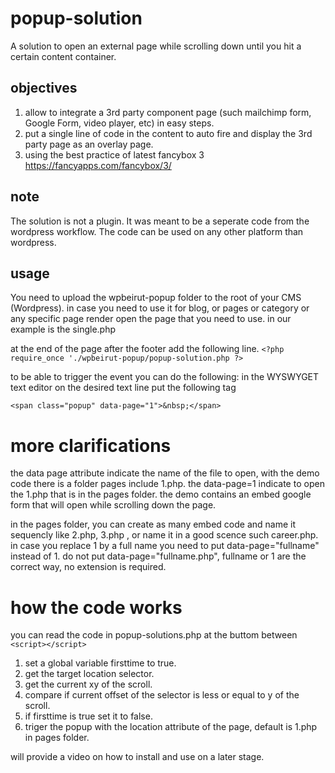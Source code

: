 # popup-solution
A solution to open an external page while scrolling down until you hit a certain content container.

## objectives
1. allow to integrate a 3rd party component page (such mailchimp form, Google Form, video player, etc) in easy steps.
2. put a single line of code in the content to auto fire and display the 3rd party page as an overlay page.
3. using the best practice of latest fancybox 3 https://fancyapps.com/fancybox/3/


## note
The solution is not a plugin.
It was meant to be a seperate code from the wordpress workflow.
The code can be used on any other platform than wordpress.


## usage
You need to upload the wpbeirut-popup folder to the root of your CMS (Wordpress).
in case you need to use it for blog, or pages or category or any specific page render open the page that you need to use.
in our example is the single.php

at the end of the page after the footer add the following line.
`<?php require_once './wpbeirut-popup/popup-solution.php ?>`

to be able to trigger the event you can do the following:
in the WYSWYGET text editor on the desired text line put the following tag

`<span class="popup" data-page="1">&nbsp;</span>`

# more clarifications
the data page attribute indicate the name of the file to open, with the demo code there is a folder pages include 1.php.
the data-page=1 indicate to open the 1.php that is in the pages folder.
the demo contains an embed google form that will open while scrolling down the page.

in the pages folder, you can create as many embed code and name it sequencly like 2.php, 3.php , or name it in a good scence such career.php.
in case you replace 1 by a full name you need to put data-page="fullname" instead of 1.
do not put data-page="fullname.php", fullname or 1 are the correct way, no extension is required.

# how the code works
you can read the code in popup-solutions.php at the buttom between `<script></script>`

1. set a global variable firsttime to true.
2. get the target location selector.
3. get the current xy of the scroll.
4. compare if current offset of the selector is less or equal to y of the scroll.
5. if firsttime is true set it to false.
6. triger the popup with the location attribute of the page, default is 1.php in pages folder.

  
will provide a video on how to install and use on a later stage.